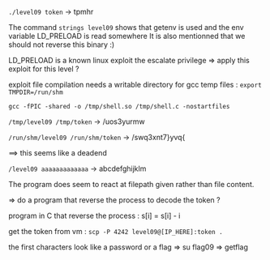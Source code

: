 ```./level09 token``` -> tpmhr

The command ```strings level09``` shows that getenv is used and the env variable LD_PRELOAD is read somewhere
It is also mentionned that we should not reverse this binary :)

LD_PRELOAD is a known linux exploit the escalate privilege => apply this exploit for this level ?

exploit file compilation needs a writable directory for gcc temp files :
```export TMPDIR=/run/shm```

```gcc -fPIC -shared -o /tmp/shell.so /tmp/shell.c -nostartfiles```

```/tmp/level09 /tmp/token``` -> /uos3yurmw

```/run/shm/level09 /run/shm/token``` -> /swq3xnt7}yvq{

==> this seems like a deadend


```/level09 aaaaaaaaaaaaa``` -> abcdefghijklm


The program does seem to react at filepath given rather than file content.

=> do a program that reverse the process to decode the token ?

program in C that reverse the process : s[i] = s[i] - i

get the token from vm : ```scp -P 4242 level09@[IP_HERE]:token .```

the first characters look like a password or a flag => su flag09 => getflag
